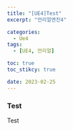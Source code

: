 ```yaml
---
title: "[UE4]Test"
excerpt: "언리얼엔진4"

categories:
  - Ue4
tags:
  - [UE4, 언리얼]

toc: true
toc_stikcy: true

date: 2023-02-25
---
```


### Test

Test